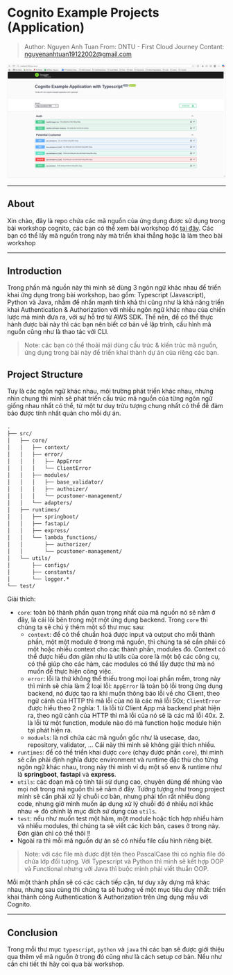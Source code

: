 # Cognito Example Projects (Application)

> Author: Nguyen Anh Tuan
> From: DNTU - First Cloud Journey
> Contant: nguyenanhtuan19122002@gmail.com

<p align="center"><img src="./images/swagger-ui.png" /></p>

---

## About

Xin chào, đây là repo chứa các mã nguồn của ứng dụng được sử dụng trong bài workshop cognito, các bạn có thể xem bài workshop đó [tại đây](https://fcj-dntu.github.io/cognito-workshop/). Các bạn có thể lấy mã nguồn trong này mà triển khai thẳng hoặc là làm theo bài workshop

---

## Introduction

Trong phần mã nguồn này thì mình sẽ dùng 3 ngôn ngữ khác nhau để triển khai ứng dụng trong bài workshop, bao gồm: Typescript (Javascript), Python và Java, nhằm để nhấn mạnh tính khả thi cũng như là khả năng triển khai Authentication & Authorization với nhiều ngôn ngữ khác nhau của chiến lược mà mình đưa ra, với sự hỗ trợ từ AWS SDK. Thế nên, để có thể thực hành được bài này thì các bạn nên biết cơ bản về lập trình, cấu hình mã nguồn cũng như là thao tác với CLI.

> Note: các bạn có thể thoải mái dùng cấu trúc & kiến trúc mã nguồn, ứng dụng trong bài này để triển khai thành dự án của riêng các bạn.

## Project Structure

Tuy là các ngôn ngữ khác nhau, môi trường phát triển khác nhau, nhưng nhìn chung thì mình sẽ phát triển cấu trúc mã nguồn của từng ngôn ngữ giống nhau nhất có thể, từ một tư duy trừu tượng chung nhất có thể để đảm bảo được tính nhất quán cho mỗi dự án.

```
.
├── src/
│   ├── core/
│   │   ├── context/
│   │   ├── error/
│   │   │   ├── AppError
│   │   │   └── ClientError
│   │   ├── modules/
│   │   │   ├── base_validator/
│   │   │   ├── authoizer/
│   │   │   └── pcustomer-management/
│   │   └── adapters/
│   ├── runtimes/
│   │   ├── springboot/
│   │   ├── fastapi/
│   │   ├── express/
│   │   └── lambda_functions/
│   │       ├── authorizer/
│   │       └── pcustomer-management/
│   └── utils/
│       ├── configs/
│       ├── constants/
│       └── logger.*
└── test/
```

Giải thích:

- `core`: toàn bộ thành phần quan trọng nhất của mã nguồn nó sẽ nằm ở đây, là cái lõi bên trong một một ứng dụng backend. Trong `core` thì chúng ta sẽ chú ý thêm một số thư mục sau:
  - `context`: để có thể chuẩn hoá được input và output cho mỗi thành phần, một một module ở trong mã nguồn, thì chúng ta sẽ cần phải có một hoặc nhiều context cho các thành phần, modules đó. Context có thể được hiểu đơn giản như là utils của core là một bộ các công cụ, có thể giúp cho các hàm, các modules có thể lấy được thứ mà nó muốn để thực hiện công việc.
  - `error`: lỗi là thứ không thể thiếu trong mọi loại phần mềm, trong này thì mình sẽ chia làm 2 loại lỗi: `AppError` là toàn bộ lỗi trong ứng dụng backend, nó được tạo ra khi muốn thông báo lỗi về cho Client, theo ngữ cảnh của HTTP thì mã lỗi của nó là các mã lỗi 50x; `ClientError` được hiểu theo 2 nghĩa: 1. là lỗi từ Client App mà backend phát hiện ra, theo ngữ cảnh của HTTP thì mã lỗi của nó sẽ là các mã lỗi 40x. 2. là lỗi từ một function, module nào đó mà function hoặc module hiện tại phát hiện ra.
  - `moduels`: là nơi chứa các mã nguồn gốc như là usecase, dao, repository, validator, ... Cái này thì mình sẽ không giải thích nhiều.
- `runtimes`: để có thể triển khai được `core` (chạy được phần `core`), thì mình sẽ cần phải định nghĩa được environment và runtime đặc thù cho từng ngôn ngữ khác nhau, trong này thì mình ví dụ một số env & runtime như là **springboot**, **fastapi** và **express**.
- `utils`: các đoạn mã có tính tái sử dụng cao, chuyên dùng để nhúng vào mọi nơi trong mã nguồn thì sẽ nằm ở đây. Tưởng tượng như trong project mình sẽ cần phải xử lý chuỗi cơ bản, nhưng phải tốn rất nhiều dòng code, nhưng giờ mình muốn áp dụng xử lý chuỗi đó ở nhiều nơi khác nhau => đó chính là mục đích sử dụng của `utils`.
- `test`: nếu như muốn test một hàm, một module hoặc tích hợp nhiều hàm và nhiều modules, thì chúng ta sẽ viết các kịch bản, cases ở trong này. Đơn giản chỉ có thể thôi !!
- Ngoài ra thì mỗi mã nguồn dự án sẽ có nhiều file cấu hình riêng biệt.

> Note: với các file mà được đặt tên theo PascalCase thì có nghĩa file đó chứa lớp đối tượng. Với Typescript và Python thì mình sẽ kết hợp OOP và Functional nhưng với Java thì buộc mình phải viết thuần OOP.

Mỗi một thành phần sẽ có các cách tiếp cận, tư duy xây dựng mã khác nhau, nhưng sau cùng thì chúng ta sẽ hướng về một mục tiêu duy nhất: triển khai thành công Authentication & Authorization trên ứng dụng mẫu với Cognito.

---

## Conclusion

Trong mỗi thư mục `typescript`, `python` và `java` thì các bạn sẽ được giới thiệu qua thêm về mã nguồn ở trong đó cũng như là cách setup cơ bản. Nếu như cần chi tiết thì hãy coi qua bài workshop. 
